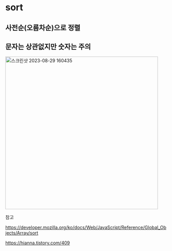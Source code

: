 # sort

## 사전순(오름차순)으로 정렬

## 문자는 상관없지만 숫자는 주의

<img width="475" alt="스크린샷 2023-08-29 160435" src="https://github.com/byunjiin/CodingTest/assets/129635857/681f339b-179e-4549-90df-81fc7a0ad46e">

참고

https://developer.mozilla.org/ko/docs/Web/JavaScript/Reference/Global_Objects/Array/sort

https://hianna.tistory.com/409
